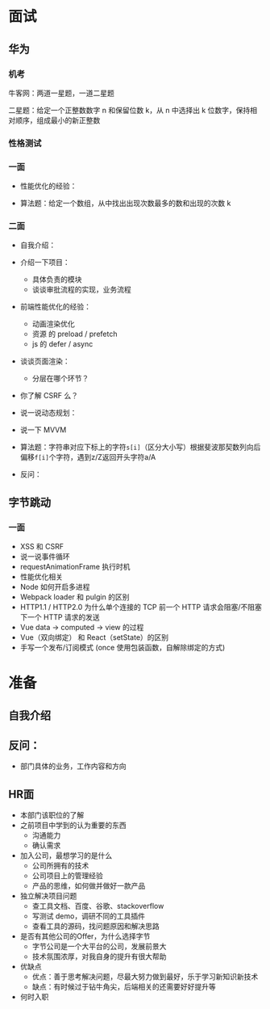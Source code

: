 # 面试
## 华为
### 机考
牛客网：两道一星题，一道二星题

二星题：给定一个正整数数字 n 和保留位数 k，从 n 中选择出 k 位数字，保持相对顺序，组成最小的新正整数

### 性格测试

### 一面
- 性能优化的经验：
  
- 算法题：给定一个数组，从中找出出现次数最多的数和出现的次数 k

### 二面
- 自我介绍：
  
- 介绍一下项目：
  - 具体负责的模块
  - 谈谈审批流程的实现，业务流程

- 前端性能优化的经验：
  - 动画渲染优化
  - 资源 的 preload / prefetch
  - js 的 defer / async

- 谈谈页面渲染：
  - 分层在哪个环节？

- 你了解 CSRF 么？

- 说一说动态规划：

- 说一下 MVVM

- 算法题：字符串对应下标上的字符`s[i]`（区分大小写）根据斐波那契数列向后偏移`f[i]`个字符，遇到z/Z返回开头字符a/A

- 反问：


## 字节跳动
### 一面
- XSS 和 CSRF
- 说一说事件循环
- requestAnimationFrame 执行时机
- 性能优化相关
- Node 如何开启多进程
- Webpack loader 和 pulgin 的区别
- HTTP1.1 / HTTP2.0 为什么单个连接的 TCP 前一个 HTTP 请求会阻塞/不阻塞下一个 HTTP 请求的发送
- Vue data -> computed -> view 的过程
- Vue（双向绑定） 和 React（setState）的区别
- 手写一个发布/订阅模式 (once 使用包装函数，自解除绑定的方式)


# 准备
## 自我介绍

## 反问：
  - 部门具体的业务，工作内容和方向

## HR面
  - 本部门该职位的了解
  - 之前项目中学到的认为重要的东西
    - 沟通能力
    - 确认需求
  - 加入公司，最想学习的是什么
    - 公司所拥有的技术
    - 公司项目上的管理经验
    - 产品的思维，如何做并做好一款产品
  - 独立解决项目问题
    - 查工具文档、百度、谷歌、stackoverflow
    - 写测试 demo，调研不同的工具插件
    - 查看工具的源码，找问题原因和解决思路
  - 是否有其他公司的Offer，为什么选择字节
    - 字节公司是一个大平台的公司，发展前景大
    - 技术氛围浓厚，对我自身的提升有很大帮助
  - 优缺点
    - 优点：善于思考解决问题，尽最大努力做到最好，乐于学习新知识新技术
    - 缺点：有时候过于钻牛角尖，后端相关的还需要好好提升等
  - 何时入职